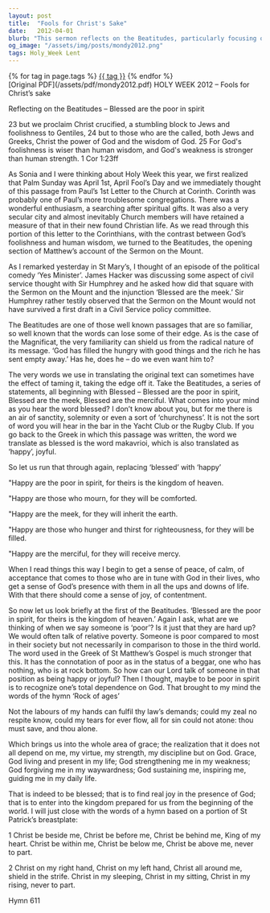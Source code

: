 ```yaml
---
layout: post
title:  "Fools for Christ's Sake"
date:   2012-04-01
blurb: "This sermon reflects on the Beatitudes, particularly focusing on the phrase 'Blessed are the poor in spirit'. It discusses the contrast between God's foolishness and human wisdom, and the radical nature of the Beatitudes' message. The sermon also explores the concept of grace, and the joy and peace that comes from recognizing our total dependence on God."
og_image: "/assets/img/posts/mondy2012.png"
tags: Holy_Week Lent
---    
```

<div class="tag-pills">
    {% for tag in page.tags %}
    <a href="{{ site.baseurl }}/tag/{{ tag | slugify }}" class="tag-pill">{{ tag }}</a>
    {% endfor %}
</div>
[Original PDF](/assets/pdf/mondy2012.pdf)
HOLY WEEK 2012 – Fools for Christ’s sake

Reflecting on the Beatitudes – Blessed are the poor in spirit

23 but we proclaim Christ crucified, a stumbling block to Jews and foolishness to Gentiles, 24 but to those who are the called, both Jews and Greeks, Christ the power of God and the wisdom of God. 25 For God's foolishness is wiser than human wisdom, and God's weakness is stronger than human strength. 1 Cor 1:23ff

As Sonia and I were thinking about Holy Week this year, we first realized that Palm Sunday was April 1st, April Fool’s Day and we immediately thought of this passage from Paul’s 1st Letter to the Church at Corinth. Corinth was probably one of Paul’s more troublesome congregations. There was a wonderful enthusiasm, a searching after spiritual gifts. It was also a very secular city and almost inevitably Church members will have retained a measure of that in their new found Christian life. As we read through this portion of this letter to the Corinthians, with the contrast between God’s foolishness and human wisdom, we turned to the Beatitudes, the opening section of Matthew’s account of the Sermon on the Mount.

As I remarked yesterday in St Mary’s, I thought of an episode of the political comedy ‘Yes Minister’. James Hacker was discussing some aspect of civil service thought with Sir Humphrey and he asked how did that square with the Sermon on the Mount and the injunction ‘Blessed are the meek.’ Sir Humphrey rather testily observed that the Sermon on the Mount would not have survived a first draft in a Civil Service policy committee.

The Beatitudes are one of those well known passages that are so familiar, so well known that the words can lose some of their edge. As is the case of the Magnificat, the very familiarity can shield us from the radical nature of its message. ‘God has filled the hungry with good things and the rich he has sent empty away.’ Has he, does he – do we even want him to?

The very words we use in translating the original text can sometimes have the effect of taming it, taking the edge off it. Take the Beatitudes, a series of statements, all beginning with Blessed – Blessed are the poor in spirit, Blessed are the meek, Blessed are the merciful. What comes into your mind as you hear the word blessed? I don’t know about you, but for me there is an air of sanctity, solemnity or even a sort of ‘churchyness’. It is not the sort of word you will hear in the bar in the Yacht Club or the Rugby Club. If you go back to the Greek in which this passage was written, the word we translate as blessed is the word makavrioi, which is also translated as ‘happy’, joyful.

So let us run that through again, replacing ‘blessed’ with ‘happy’

"Happy are the poor in spirit, for theirs is the kingdom of heaven.

"Happy are those who mourn, for they will be comforted.

"Happy are the meek, for they will inherit the earth.

"Happy are those who hunger and thirst for righteousness, for they will be filled.

"Happy are the merciful, for they will receive mercy.

When I read things this way I begin to get a sense of peace, of calm, of acceptance that comes to those who are in tune with God in their lives, who get a sense of God’s presence with them in all the ups and downs of life. With that there should come a sense of joy, of contentment.

So now let us look briefly at the first of the Beatitudes. ‘Blessed are the poor in spirit, for theirs is the kingdom of heaven.’ Again I ask, what are we thinking of when we say someone is ‘poor’? Is it just that they are hard up? We would often talk of relative poverty. Someone is poor compared to most in their society but not necessarily in comparison to those in the third world. The word used in the Greek of St Matthew’s Gospel is much stronger that this. It has the connotation of poor as in the status of a beggar, one who has nothing, who is at rock bottom. So how can our Lord talk of someone in that position as being happy or joyful? Then I thought, maybe to be poor in spirit is to recognize one’s total dependence on God. That brought to my mind the words of the hymn ‘Rock of ages’

Not the labours of my hands
can fulfil thy law’s demands;
could my zeal no respite know,
could my tears for ever flow,
all for sin could not atone:
thou must save, and thou alone.

Which brings us into the whole area of grace; the realization that it does not all depend on me, my virtue, my strength, my discipline but on God. Grace, God living and present in my life; God strengthening me in my weakness; God forgiving me in my waywardness; God sustaining me, inspiring me, guiding me in my daily life.

That is indeed to be blessed; that is to find real joy in the presence of God; that is to enter into the kingdom prepared for us from the beginning of the world. I will just close with the words of a hymn based on a portion of St Patrick’s breastplate:

1 Christ be beside me,
Christ be before me,
Christ be behind me,
King of my heart.
Christ be within me,
Christ be below me,
Christ be above me,
never to part.

2 Christ on my right hand,
Christ on my left hand,
Christ all around me,
shield in the strife.
Christ in my sleeping,
Christ in my sitting,
Christ in my rising,
never to part.

Hymn 611

